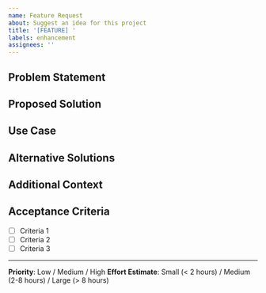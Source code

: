```yaml
---
name: Feature Request
about: Suggest an idea for this project
title: '[FEATURE] '
labels: enhancement
assignees: ''
---
```


## Problem Statement

<!-- A clear and concise description of what the problem is -->
<!-- Example: I'm frustrated when... -->

## Proposed Solution

<!-- A clear and concise description of what you want to happen -->

## Use Case

<!-- Describe your specific use case and workflow -->
<!-- How would this feature help you? -->

## Alternative Solutions

<!-- A clear and concise description of any alternative solutions or features you've considered -->

## Additional Context

<!-- Add any other context, screenshots, or examples about the feature request here -->

## Acceptance Criteria

<!-- What would make this feature complete? -->

- [ ] Criteria 1
- [ ] Criteria 2
- [ ] Criteria 3

---

**Priority**: Low / Medium / High
**Effort Estimate**: Small (< 2 hours) / Medium (2-8 hours) / Large (> 8 hours)
